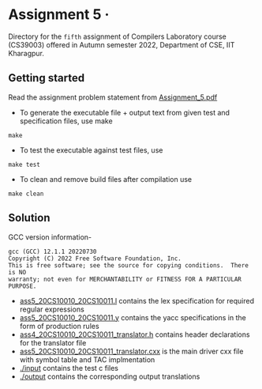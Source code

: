 # Assignment 5 &middot;

>

Directory for the `fifth` assignment of Compilers Laboratory course (CS39003) offered in Autumn semester 2022, Department of CSE, IIT Kharagpur.

## Getting started

Read the assignment problem statement from [Assignment_5.pdf](/assignment_5/Assignment_5.pdf)

- To generate the executable file + output text from given test and specification files, use make

```shell
make
```

- To test the executable against test files, use

```shell
make test
```

- To clean and remove build files after compilation use

```shell
make clean
```

## Solution

GCC version information-  

```shell
gcc (GCC) 12.1.1 20220730
Copyright (C) 2022 Free Software Foundation, Inc.
This is free software; see the source for copying conditions.  There is NO
warranty; not even for MERCHANTABILITY or FITNESS FOR A PARTICULAR PURPOSE.
```

- [ass5_20CS10010_20CS10011.l](/assignment_5/ass5_20CS10010_20CS10011.l) contains the lex specification for required regular expressions
- [ass5_20CS10010_20CS10011.y](/assignment_5/ass5_20CS10010_20CS10011.y) contains the yacc specifications in the form of production rules
- [ass4_20CS10010_20CS10011_translator.h](/assignment_5/ass5_20CS10010_20CS10011_translator.h) contains header declarations for the translator file
- [ass5_20CS10010_20CS10011_translator.cxx](/assignment_5/ass5_20CS10010_20CS10011_translator.cxx) is the main driver cxx file with symbol table and TAC implmentation
- [./input](/assignment_5/input/) contains the test c files
- [./output](/assignment_5/output/) contains the corresponding output translations
